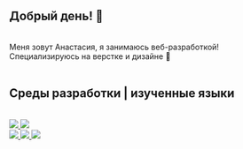 <h2> Добрый день! 👋 </h2><br>
Меня зовут Анастасия, я занимаюсь веб-разработкой! <br>
Специализируюсь на верстке и дизайне 👻<br><br>
<h2>Среды разработки | изученные языки</h2> <br>
<a href="https://github.com/badges/shields"><img src="https://img.shields.io/badge/-Visual Studio Code-grey?logo=visualstudiocode"</a> <a href="https://github.com/badges/shields"><img src="https://img.shields.io/badge/-Figma-grey?logo=figma"</a><br>
<a href="https://github.com/badges/shields"><img src="https://img.shields.io/badge/-HTML-grey?logo=html5"</a> <a href="https://github.com/badges/shields"><img src="https://img.shields.io/badge/-CSS-grey?logo=css3"</a> <a href="https://github.com/badges/shields"><img src="https://img.shields.io/badge/-JavaScript-grey?logo=javascript"</a>
